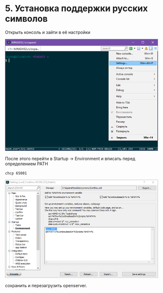 # 5. Установка поддержки русских символов
Открыть консоль и зайти в её настройки

![Настройки консоли](../img/setting-console-openserver.png "Настройки консоли")

После этого перейти в Startup -> Environment и вписать перед определением PATH
```
chcp 65001
```
![Настройки окружения](../img/console-environment.png "Настройки окружения")

сохранить и перезагрузить openserver.

